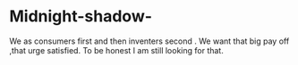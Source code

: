 # Midnight-shadow-
We as consumers first and then inventers second . We want that big pay off ,that urge satisfied. To be honest I am still looking for that. 
